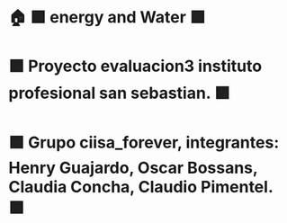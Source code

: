 # :house: :purple_square: energy and Water :purple_square: 
#  :purple_square:  Proyecto evaluacion3 instituto profesional san sebastian. :purple_square:
#  :purple_square:  Grupo ciisa_forever, integrantes: Henry Guajardo, Oscar Bossans, Claudia Concha, Claudio Pimentel. :purple_square:
